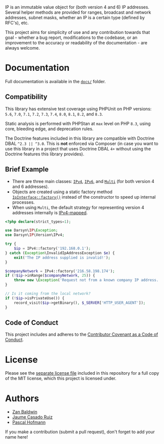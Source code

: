 IP is an immutable value object for (both version 4 and 6) IP addresses. Several
helper methods are provided for ranges, broadcast and network addresses, subnet
masks, whether an IP is a certain type (defined by RFC's), etc.

This project aims for simplicity of use and any contribution towards that goal -
whether a bug report, modifications to the codebase, or an improvement to the
accuracy or readability of the documentation - are always welcome.

# Documentation

Full documentation is available in the [`docs/`](docs/) folder.

## Compatibility

This library has extensive test coverage using PHPUnit on PHP versions: `5.6`,
`7.0`, `7.1`, `7.2`, `7.3`, `7.4`, `8.0`, `8.1`, `8.2`, and `8.3`.

Static analysis is performed with PHPStan at `max` level on PHP `8.3`, using
core, bleeding edge, and deprecation rules.

The Doctrine features included in this library are compatible with Doctrine DBAL
`^2.3 || ^3.0`. This is **not** enforced via Composer (in case you want to use
this library in a project that uses Doctrine DBAL `4+` without using the
Doctrine features this library provides).

## Brief Example

- There are three main classes: [`IPv4`](src/Version/IPv4.php),
  [`IPv6`](src/Version/IPv6.php), and [`Multi`](src/Version/Multi.php) (for both
  version 4 and 6 addresses).
- Objects are created using a static factory method
  [`IpInterface::factory()`](src/IpInterface.php) instead of the constructor to
  speed up internal processes.
- When using `Multi`, the default strategy for representing version 4 addresses
  internally is [IPv4-mapped](docs/05-strategies.md).

```php
<?php declare(strict_types=1);

use Darsyn\IP\Exception;
use Darsyn\IP\Version\IPv4;

try {
    $ip = IPv4::factory('192.168.0.1');
} catch (Exception\InvalidIpAddressException $e) {
    exit('The IP address supplied is invalid!');
}

$companyNetwork = IPv4::factory('216.58.198.174');
if (!$ip->inRange($companyNetwork, 25)) {
    throw new \Exception('Request not from a known company IP address.');
}

// Is it coming from the local network?
if (!$ip->isPrivateUse()) {
    record_visit($ip->getBinary(), $_SERVER['HTTP_USER_AGENT']);
}
```

## Code of Conduct

This project includes and adheres to the [Contributor Covenant as a Code of
Conduct](CODE_OF_CONDUCT.md).

# License

Please see the [separate license file](LICENSE.md) included in this repository
for a full copy of the MIT license, which this project is licensed under.

# Authors

- [Zan Baldwin](https://zanbaldwin.com)
- [Jaume Casado Ruiz](http://jau.cat)
- [Pascal Hofmann](http://pascalhofmann.de)

If you make a contribution (submit a pull request), don't forget to add your
name here!
